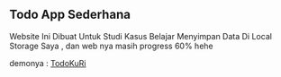 ## Todo App Sederhana

Website Ini Dibuat Untuk Studi Kasus Belajar Menyimpan Data Di Local Storage Saya , dan web nya masih progress 60% hehe

demonya : <a href="https://todokuri.netlify.app">TodoKuRi</a>
